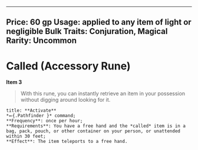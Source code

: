 
---
Price: 60 gp
Usage: applied to any item of light or negligible Bulk
Traits: Conjuration, Magical
Rarity: Uncommon
---

# Called (Accessory Rune)

**Item 3**

> With this rune, you can instantly retrieve an item in your possession without digging around looking for it.

```ad-embed-ability
title: **Activate**
*⬻{.Pathfinder }* command; 
**Frequency**: once per hour;
**Requirements**: You have a free hand and the *called* item is in a bag, pack, pouch, or other container on your person, or unattended within 30 feet;
**Effect**: The item teleports to a free hand.

```
